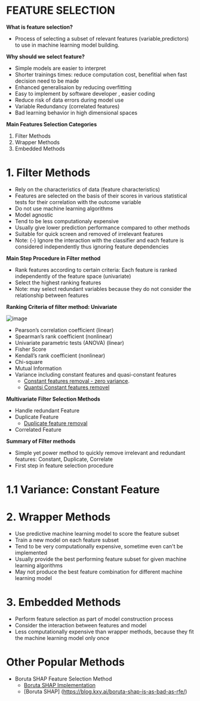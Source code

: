 # FEATURE SELECTION 

**What is feature selection?**
* Process of selecting a subset of relevant features (variable,predictors) to use in machine learning model building.

**Why should we select feature?**
* Simple models are easier to interpret
* Shorter trainings times: reduce computation cost, benefitial when fast decision need to be made
* Enhanced generalisaion by reducing overfitting
* Easy to implement by software developer , easier coding
* Reduce risk of data errors during model use
* Variable Redundancy (correlated features)
* Bad learning behavior in high dimensional spaces

**Main Features Selection Categories** 
1. Filter Methods
2. Wrapper Methods
3. Embedded Methods

# 1. Filter Methods
* Rely on the characteristics of data (feature characteristics)
* Features are selected on the basis of their scores in various statistical tests for their correlation with the outcome variable
* Do not use machine learning algorithms
* Model agnostic
* Tend to be less computationaly expensive
* Usually give lower prediction performance compared to other methods
* Suitable for quick screen and removed of irrelevant features
* Note: (-) Ignore the interaction with the classifier and each feature is considered independently thus ignoring feature dependencies

**Main Step Procedure in Filter method**
* Rank features according to certain criteria: Each feature is ranked independently of the feature space (univariate)
* Select the highest ranking features
* Note: may select redundant variables because they do not consider the relationship between features

**Ranking Criteria of filter method: Univariate**

![image](https://user-images.githubusercontent.com/117054438/200222116-81394bc8-917d-4d1b-bcf1-aa3232f91d1a.png)

* Pearson’s correlation coefficient (linear)
* Spearman’s rank coefficient (nonlinear)
* Univariate parametric tests (ANOVA) (linear) 
* Fisher Score
* Kendall’s rank coefficient (nonlinear)
* Chi-square 
* Mutual Information
* Variance including constant features and quasi-constant features
  - [Constant features removal - zero variance](https://github.com/solegalli/feature-selection-for-machine-learning/blob/main/03-Constant-Quasi-Constant-Duplicates/03.1-Constant-features.ipynb).
  - [Quantsi Constant features removel](https://github.com/solegalli/feature-selection-for-machine-learning/blob/main/03-Constant-Quasi-Constant-Duplicates/03.2-Quasi-constant-features.ipynb)

**Multivariate Filter Selection Methods**
* Handle redundant Feature
* Duplicate Feature
  - [Duplicate feature removal](https://github.com/solegalli/feature-selection-for-machine-learning/blob/main/03-Constant-Quasi-Constant-Duplicates/03.3-Duplicated-features.ipynb)
* Correlated Feature

**Summary of Filter methods**
* Simple yet power method to quickly remove irrelevant and redundant features: Constant, Duplicate, Correlate
* First step in feature selection procedure

# 1.1 Variance: Constant Feature



# 2. Wrapper Methods
* Use predictive machine learning model to score the feature subset
* Train a new model on each feature subset
* Tend to be very computationally expensive, sometime even can't be implemented
* Usually provide the best performing feature subset for given machine learning algorithms
* May not produce the best feature combination for different machine learning model

# 3. Embedded Methods
* Perform feature selection as part of model construction process
* Consider the interaction between features and model
* Less computationally expensive than wrapper methods, because they fit the machine learning model only once

# Other Popular Methods
* Boruta SHAP Feature Selection Method
  - [Boruta SHAP Implementation](https://www.kaggle.com/code/carlmcbrideellis/feature-selection-using-the-boruta-shap-package/notebook)
  - [Boruta SHAP] (https://blog.kxy.ai/boruta-shap-is-as-bad-as-rfe/)
